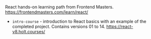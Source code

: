React hands-on learning path from Frontend Masters. https://frontendmasters.com/learn/react/

- `intro-course` - introduction to React basics with an example of the completed project. Contains versions 01 to 14. https://react-v8.holt.courses/
